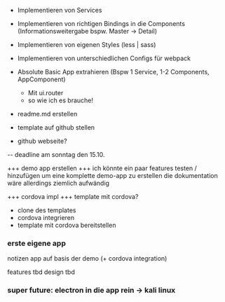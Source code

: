 - Implementieren von Services 
- Implementieren von richtigen Bindings in die Components (Informationsweitergabe bspw. Master -> Detail)

- Implementieren von eigenen Styles (less | sass)
- Implementieren von unterschiedlichen Configs für webpack

- Absolute Basic App extrahieren (Bspw 1 Service, 1-2 Components, AppComponent)
    - Mit ui.router
    - so wie ich es brauche!

- readme.md erstellen

- template auf github stellen
- github webseite?

-- deadline am sonntag den 15.10.

+++ demo app erstellen +++
ich könnte ein paar features testen / hinzufügen um eine komplette demo-app zu erstellen
die dokumentation wäre allerdings ziemlich aufwändig

+++ cordova impl +++
template mit cordova?

- clone des templates
- cordova integrieren
- template mit cordova bereitstellen

### erste eigene app ###
notizen app auf basis der demo (+ cordova integration)

features tbd
design tbd

### super future: electron in die app rein -> kali linux